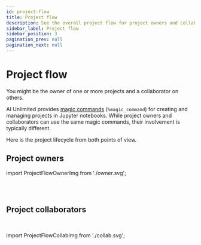 ```yaml
---
id: project-flow
title: Project flow
description: See the overall project flow for project owners and collaborators.
sidebar_label: Project flow
sidebar_position: 3
pagination_prev: null
pagination_next: null
---
```


# Project flow

You might be the owner of one or more projects and a collaborator on others. 

AI Unlimited provides [magic commands](/docs/explore-and-analyze-data/magic-commands.md) (`%magic_command`) for creating and managing projects in Jupyter notebooks. While project owners and collaborators can use the same magic commands, their involvement is typically different. 

Here is the project lifecycle from both points of view.


## Project owners

import ProjectFlowOwnerImg from './owner.svg';

<ProjectFlowOwnerImg />
<br />
<br />


## Project collaborators
<br />

import ProjectFlowCollabImg from './collab.svg';

<ProjectFlowCollabImg />